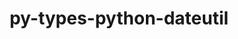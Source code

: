 ---
title: "py-types-python-dateutil"
layout: cache
categories: [package, develop-2024-12-29]
meta: {"versions": ["2.8.19.14"], "compilers": ["gcc@=11.1.0", "gcc@=11.4.0", "gcc@=9.4.0", "oneapi@=2024.2.1"], "oss": ["ubuntu20.04", "ubuntu22.04"], "platforms": ["linux"], "targets": ["neoverse_v2", "ppc64le", "x86_64_v3"], "stacks": ["data-vis-sdk", "e4s", "e4s-neoverse-v2", "e4s-oneapi", "e4s-power", "root"], "num_specs": 6, "num_specs_by_stack": {"e4s-power": 1, "root": 6, "data-vis-sdk": 1, "e4s-neoverse-v2": 1, "e4s": 1, "e4s-oneapi": 2}}
spec_details: [{"hash": "2mdektdok35tlovqgpozij2l6t747boi", "compiler": "gcc@=9.4.0", "versions": ["2.8.19.14"], "os": "ubuntu20.04", "platform": "linux", "target": "ppc64le", "variants": ["build_system=python_pip"], "stacks": ["e4s-power", "root"], "size": "-", "tarball": "https://binaries.spack.io/develop-2024-12-29/build_cache/linux-ubuntu20.04-ppc64le/gcc-9.4.0/py-types-python-dateutil-2.8.19.14/linux-ubuntu20.04-ppc64le-gcc-9.4.0-py-types-python-dateutil-2.8.19.14-2mdektdok35tlovqgpozij2l6t747boi.spack"}, {"hash": "4hu2hs5jybw3aqgfkyyoup6mn3drqgpn", "compiler": "gcc@=11.1.0", "versions": ["2.8.19.14"], "os": "ubuntu20.04", "platform": "linux", "target": "x86_64_v3", "variants": ["build_system=python_pip"], "stacks": ["root", "data-vis-sdk"], "size": "-", "tarball": "https://binaries.spack.io/develop-2024-12-29/build_cache/linux-ubuntu20.04-x86_64_v3/gcc-11.1.0/py-types-python-dateutil-2.8.19.14/linux-ubuntu20.04-x86_64_v3-gcc-11.1.0-py-types-python-dateutil-2.8.19.14-4hu2hs5jybw3aqgfkyyoup6mn3drqgpn.spack"}, {"hash": "gdixapkj4ooame6vir7iv4gmd37uhzc2", "compiler": "gcc@=11.4.0", "versions": ["2.8.19.14"], "os": "ubuntu22.04", "platform": "linux", "target": "neoverse_v2", "variants": ["build_system=python_pip"], "stacks": ["root", "e4s-neoverse-v2"], "size": "-", "tarball": "https://binaries.spack.io/develop-2024-12-29/build_cache/linux-ubuntu22.04-neoverse_v2/gcc-11.4.0/py-types-python-dateutil-2.8.19.14/linux-ubuntu22.04-neoverse_v2-gcc-11.4.0-py-types-python-dateutil-2.8.19.14-gdixapkj4ooame6vir7iv4gmd37uhzc2.spack"}, {"hash": "2aiyv3jh5rqmf6pb4unldz5hqrkz2drt", "compiler": "gcc@=11.4.0", "versions": ["2.8.19.14"], "os": "ubuntu22.04", "platform": "linux", "target": "x86_64_v3", "variants": ["build_system=python_pip"], "stacks": ["root", "e4s"], "size": "-", "tarball": "https://binaries.spack.io/develop-2024-12-29/build_cache/linux-ubuntu22.04-x86_64_v3/gcc-11.4.0/py-types-python-dateutil-2.8.19.14/linux-ubuntu22.04-x86_64_v3-gcc-11.4.0-py-types-python-dateutil-2.8.19.14-2aiyv3jh5rqmf6pb4unldz5hqrkz2drt.spack"}, {"hash": "6rjgazhsn7hdpo7eymfolhka7e3yf6is", "compiler": "oneapi@=2024.2.1", "versions": ["2.8.19.14"], "os": "ubuntu22.04", "platform": "linux", "target": "x86_64_v3", "variants": ["build_system=python_pip"], "stacks": ["e4s-oneapi", "root"], "size": "-", "tarball": "https://binaries.spack.io/develop-2024-12-29/build_cache/linux-ubuntu22.04-x86_64_v3/oneapi-2024.2.1/py-types-python-dateutil-2.8.19.14/linux-ubuntu22.04-x86_64_v3-oneapi-2024.2.1-py-types-python-dateutil-2.8.19.14-6rjgazhsn7hdpo7eymfolhka7e3yf6is.spack"}, {"hash": "xpzimsbp6lthuluzkrbv6ygw2yykadvk", "compiler": "oneapi@=2024.2.1", "versions": ["2.8.19.14"], "os": "ubuntu22.04", "platform": "linux", "target": "x86_64_v3", "variants": ["build_system=python_pip"], "stacks": ["e4s-oneapi", "root"], "size": "-", "tarball": "https://binaries.spack.io/develop-2024-12-29/build_cache/linux-ubuntu22.04-x86_64_v3/oneapi-2024.2.1/py-types-python-dateutil-2.8.19.14/linux-ubuntu22.04-x86_64_v3-oneapi-2024.2.1-py-types-python-dateutil-2.8.19.14-xpzimsbp6lthuluzkrbv6ygw2yykadvk.spack"}]
---